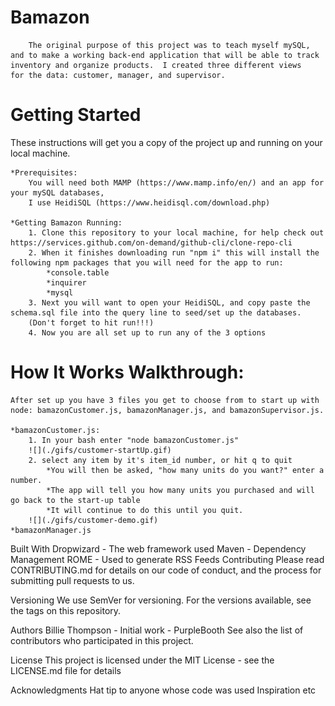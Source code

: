 # Bamazon
        The original purpose of this project was to teach myself mySQL,
    and to make a working back-end application that will be able to track 
    inventory and organize products.  I created three different views
    for the data: customer, manager, and supervisor.  

# Getting Started
These instructions will get you a copy of the project up and running on your local machine.

    *Prerequisites:
        You will need both MAMP (https://www.mamp.info/en/) and an app for your mySQL databases,
        I use HeidiSQL (https://www.heidisql.com/download.php)

    *Getting Bamazon Running:
        1. Clone this repository to your local machine, for help check out https://services.github.com/on-demand/github-cli/clone-repo-cli
        2. When it finishes downloading run "npm i" this will install the following npm packages that you will need for the app to run:
            *console.table
            *inquirer
            *mysql
        3. Next you will want to open your HeidiSQL, and copy paste the schema.sql file into the query line to seed/set up the databases.  
        (Don't forget to hit run!!!)
        4. Now you are all set up to run any of the 3 options

# How It Works Walkthrough:
    After set up you have 3 files you get to choose from to start up with node: bamazonCustomer.js, bamazonManager.js, and bamazonSupervisor.js.

    *bamazonCustomer.js:
        1. In your bash enter "node bamazonCustomer.js"
        ![](./gifs/customer-startUp.gif)
        2. select any item by it's item_id number, or hit q to quit
            *You will then be asked, "how many units do you want?" enter a number.
            *The app will tell you how many units you purchased and will go back to the start-up table
            *It will continue to do this until you quit.
        ![](./gifs/customer-demo.gif)
    *bamazonManager.js


Built With
Dropwizard - The web framework used
Maven - Dependency Management
ROME - Used to generate RSS Feeds
Contributing
Please read CONTRIBUTING.md for details on our code of conduct, and the process for submitting pull requests to us.

Versioning
We use SemVer for versioning. For the versions available, see the tags on this repository.

Authors
Billie Thompson - Initial work - PurpleBooth
See also the list of contributors who participated in this project.

License
This project is licensed under the MIT License - see the LICENSE.md file for details

Acknowledgments
Hat tip to anyone whose code was used
Inspiration
etc